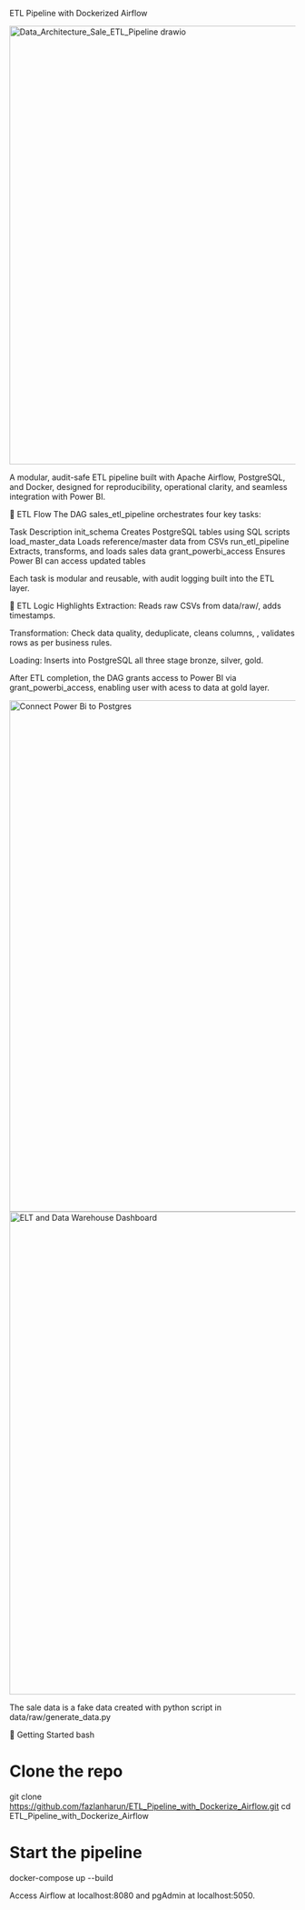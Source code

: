 ETL Pipeline with Dockerized Airflow

<img width="1102" height="772" alt="Data_Architecture_Sale_ETL_Pipeline drawio" src="https://github.com/user-attachments/assets/1045cc6f-7214-4117-9726-34be9de9fd91" />


A modular, audit-safe ETL pipeline built with Apache Airflow, PostgreSQL, and Docker, designed for reproducibility, operational clarity, 
and seamless integration with Power BI.

🔄 ETL Flow
The DAG sales_etl_pipeline orchestrates four key tasks:

Task	Description
init_schema	Creates   PostgreSQL tables using SQL scripts
load_master_data      Loads reference/master data from CSVs
run_etl_pipeline	    Extracts, transforms, and loads sales data
grant_powerbi_access  Ensures Power BI can access updated tables

Each task is modular and reusable, with audit logging built into the ETL layer.

🧪 ETL Logic Highlights
Extraction: Reads raw CSVs from data/raw/, adds timestamps.

Transformation: Check data quality, deduplicate, cleans columns, , validates rows as per business rules.

Loading: Inserts into PostgreSQL all three stage bronze, silver, gold.

After ETL completion, the DAG grants access to Power BI via grant_powerbi_access, enabling user with acess to data at gold layer.

<img width="1130" height="900" alt="Connect Power Bi to Postgres" src="https://github.com/user-attachments/assets/84dc084d-d7e7-472a-b378-b01c00c55ec3" />


<img width="1836" height="850" alt="ELT and Data Warehouse Dashboard" src="https://github.com/user-attachments/assets/9708c2ad-97b6-4461-bce5-9c2079f14787" />


The sale data is a fake data created with python script in data/raw/generate_data.py

🚀 Getting Started
bash
# Clone the repo
git clone https://github.com/fazlanharun/ETL_Pipeline_with_Dockerize_Airflow.git
cd ETL_Pipeline_with_Dockerize_Airflow

# Start the pipeline
docker-compose up --build

Access Airflow at localhost:8080 and pgAdmin at localhost:5050.
